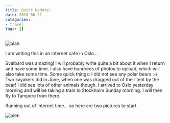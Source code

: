 ```yaml
---
title: Quick Update!
date: 2010-08-21
categories:
- travel
tags: []
---
```

![blah](/images/blgr/IMG_2408.jpg)

I am writing this in an internet cafe in Oslo...

Svalbard was amazing! I will probably write quite a bit about it when I return and have some time. I also have hundreds of photos to upload, which will also take some time.
Some quick things: I did not see any polar bears :-/ Two kayakers did in June, when one was dragged out of their tent by the bear! I did see lots of other animals though.
I arrived to Oslo yesterday morning and will be taking a train to Stockholm Sunday morning. I will then fly to Tampere from there.

Running out of internet time... so here are two pictures to start.

![bleh](/images/blgr/IMG_2449.jpg)
